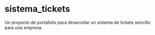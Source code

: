 # sistema_tickets
Un proyecto de portafolio para desarrollar un sistema de tickets sencillo para una empresa.
